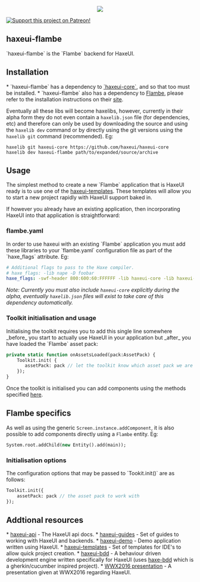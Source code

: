 <p align="center">
  <img src="https://dl.dropboxusercontent.com/u/26678671/haxeui2-warning.png"/>
</p>

<a href="https://www.patreon.com/haxeui"><img src="https://dl.dropboxusercontent.com/u/26678671/patreon_button.png" title="Support this project on Patreon!"/></a>

<h2>haxeui-flambe</h2>
`haxeui-flambe` is the `Flambe` backend for HaxeUI.

<h2>Installation</h2>
 * `haxeui-flambe` has a dependency to <a href="https://github.com/haxeui/haxeui-core">`haxeui-core`</a>, and so that too must be installed.
 * `haxeui-flambe` also has a dependency to <a href="https://github.com/aduros/flambe">Flambe</a>, please refer to the installation instructions on their <a href="https://github.com/aduros/flambe">site</a>.
 
Eventually all these libs will become haxelibs, however, currently in their alpha form they do not even contain a `haxelib.json` file (for dependencies, etc) and therefore can only be used by downloading the source and using the `haxelib dev` command or by directly using the git versions using the `haxelib git` command (recommended). Eg:

```
haxelib git haxeui-core https://github.com/haxeui/haxeui-core
haxelib dev haxeui-flambe path/to/expanded/source/archive
```

<h2>Usage</h2>
The simplest method to create a new `Flambe` application that is HaxeUI ready is to use one of the <a href="https://github.com/haxeui/haxeui-templates">haxeui-templates</a>. These templates will allow you to start a new project rapidly with HaxeUI support baked in. 

If however you already have an existing application, then incorporating HaxeUI into that application is straightforward:

<h3>flambe.yaml</h3>
In order to use haxeui with an existing `Flambe` application you must add these libraries to your `flambe.yaml` configuration file as part of the `haxe_flags` attribute. Eg:

```yaml
# Additional flags to pass to the Haxe compiler.
# haxe_flags: -lib nape -D foobar
haxe_flags: -swf-header 800:600:60:FFFFFF -lib haxeui-core -lib haxeui-flambe
```

_Note: Currently you must also include `haxeui-core` explicitly during the alpha, eventually `haxelib.json` files will exist to take care of this dependency automatically._

<h3>Toolkit initialisation and usage</h3>
Initialising the toolkit requires you to add this single line somewhere _before_ you start to actually use HaxeUI in your application but _after_ you have loaded the `Flambe` asset pack:
 
```haxe
private static function onAssetsLoaded(pack:AssetPack) {
    Toolkit.init( {
       assetPack: pack // let the toolkit know which asset pack we are using
    });
}
```

Once the toolkit is initialised you can add components using the methods specified <a href="https://github.com/haxeui/haxeui-core#adding-components-using-haxe-code">here</a>.

<h2>Flambe specifics</h2>

As well as using the generic `Screen.instance.addComponent`, it is also possible to add components directly using a `Flambe` entity. Eg:

```haxe
System.root.addChild(new Entity().add(main));
```

<h3>Initialisation options</h3>
The configuration options that may be passed to `Tookit.init()` are as follows:

```haxe
Toolkit.init({
    assetPack: pack // the asset pack to work with
});
```

<h2>Addtional resources</h2>
* <a href="http://haxeui.github.io/haxeui-api/">haxeui-api</a> - The HaxeUI api docs.
* <a href="https://github.com/haxeui/haxeui-guides">haxeui-guides</a> - Set of guides to working with HaxeUI and backends.
* <a href="https://github.com/haxeui/haxeui-demo">haxeui-demo</a> - Demo application written using HaxeUI.
* <a href="https://github.com/haxeui/haxeui-templates">haxeui-templates</a> - Set of templates for IDE's to allow quick project creation.
* <a href="https://github.com/haxeui/haxeui-bdd">haxeui-bdd</a> - A behaviour driven development engine written specifically for HaxeUI (uses <a href="https://github.com/haxeui/haxe-bdd">haxe-bdd</a> which is a gherkin/cucumber inspired project).
* <a href="https://www.youtube.com/watch?v=L8J8qrR2VSg&feature=youtu.be">WWX2016 presentation</a> - A presentation given at WWX2016 regarding HaxeUI.

